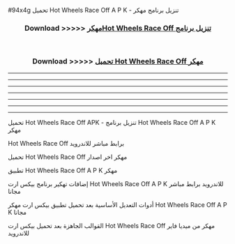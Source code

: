 #94x4g تحميل Hot Wheels Race Off  A P K - تنزيل برنامج مهكر



<div align="center">
<h3>Download >>>>> <a href="https://runaway1.web.app/?sq=Hot Wheels Race Off ">مهكرHot Wheels Race Off  تنزيل برنامج</a></h3><br>

<h3>Download >>>>> <a href="https://runaway1.web.app/?sq=Hot Wheels Race Off ">تحميل Hot Wheels Race Off  مهكر</a></h3>
</div>


----------------------------------------------------------

----------------------------------------------------------

----------------------------------------------------------

----------------------------------------------------------

----------------------------------------------------------

----------------------------------------------------------

----------------------------------------------------------

تحميل Hot Wheels Race Off  APK - تنزيل برنامج Hot Wheels Race Off  A P K مهكر

Hot Wheels Race Off  برابط مباشر للاندرويد

تحميل Hot Wheels Race Off  مهكر اخر اصدار

تطبيق Hot Wheels Race Off  A P K مهكر

إضافات تهكير برنامج بيكس ارت Hot Wheels Race Off  A P K للاندرويد برابط مباشر مجانا

أدوات التعديل الأساسية بعد تحميل تطبيق بيكس ارت مهكر Hot Wheels Race Off  A P K مجانا

القوالب الجاهزة بعد تحميل بيكس ارت Hot Wheels Race Off  مهكر من ميديا فاير للاندرويد


